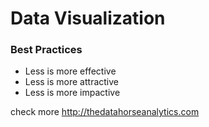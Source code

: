 # Data Visualization



### Best Practices

- Less is more effective
- Less is more attractive
- Less is more impactive

check more http://thedatahorseanalytics.com